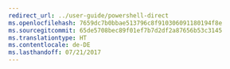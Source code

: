 ```yaml
---
redirect_url: ../user-guide/powershell-direct
ms.openlocfilehash: 7659dc7b0bbae513796c8f910306091180194f8e
ms.sourcegitcommit: 65de5708bec89f01ef7b7d2df2a87656b53c3145
ms.translationtype: HT
ms.contentlocale: de-DE
ms.lasthandoff: 07/21/2017
---
```

